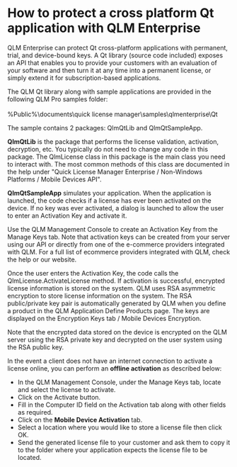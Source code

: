 # How to protect a cross platform Qt application with QLM Enterprise

QLM Enterprise can protect Qt cross-platform applications with permanent, trial, and device-bound keys. A Qt library (source code included) exposes an API that enables you to provide your customers with an evaluation of your software and then turn it at any time into a permanent license, or simply extend it for subscription-based applications.

The QLM Qt library along with sample applications are provided in the following QLM Pro samples folder:\
\
&#x20;       %Public%\documents\quick license manager\samples\qlmenterprise\Qt

The sample contains 2 packages: QlmQtLib and QlmQtSampleApp.

**QlmQtLib** is the package that performs the license validation, activation, decryption, etc. You typically do not need to change any code in this package. The QlmLicense class in this package is the main class you need to interact with. The most common methods of this class are documented in the help under "Quick License Manager Enterprise / Non-Windows Platforms / Mobile Devices API".

**QlmQtSampleApp** simulates your application. When the application is launched, the code checks if a license has ever been activated on the device. If no key was ever activated, a dialog is launched to allow the user to enter an Activation Key and activate it.

Use the QLM Management Console to create an Activation Key from the Manage Keys tab. Note that activation keys can be created from your server using our API or directly from one of the e-commerce providers integrated with QLM. For a full list of ecommerce providers integrated with QLM, check the help or our website.

Once the user enters the Activation Key, the code calls the QlmLicense.ActivateLicense method. If activation is successful, encrypted license information is stored on the system. QLM uses RSA asymmetric encryption to store license information on the system. The RSA public/private key pair is automatically generated by QLM when you define a product in the QLM Application Define Products page. The keys are displayed on the Encryption Keys tab / Mobile Devices Encryption.

Note that the encrypted data stored on the device is encrypted on the QLM server using the RSA private key and decrypted on the user system using the RSA public key.

In the event a client does not have an internet connection to activate a license online, you can perform an **offline activation** as described below:

* In the QLM Management Console, under the Manage Keys tab, locate and select the license to activate.
* Click on the Activate button.
* Fill in the Computer ID field on the Activation tab along with other fields as required.
* Click on the **Mobile Device Activation** tab.
* Select a location where you would like to store a license file then click OK.
* Send the generated license file to your customer and ask them to copy it to the folder where your application expects the license file to be located.
